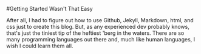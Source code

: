 #Getting Started Wasn't That Easy

After all, I had to figure out how to use Github, Jekyll, Markdown, html, and css just to create this blog. But, as any experienced dev probably knows, that's just the tiniest tip of the heftiest 'berg in the waters. There are so many programming languages out there and, much like human languages, I wish I could learn them all.
